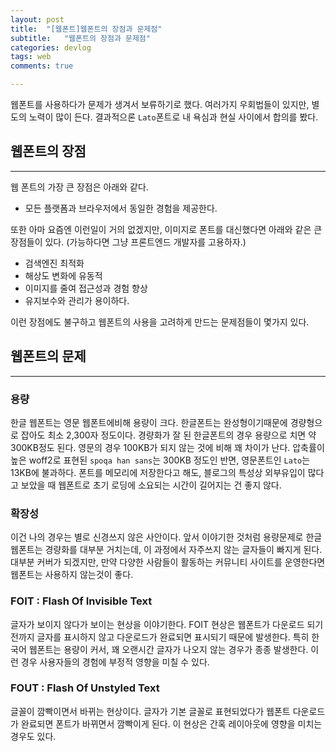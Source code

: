 ```yaml
---
layout: post
title:  "[웹폰트]웹폰트의 장점과 문제점"
subtitle:   "웹폰트의 장점과 문제점"
categories: devlog
tags: web
comments: true

---
```


웹폰트를 사용하다가 문제가 생겨서 보류하기로 했다. 여러가지 우회법들이 있지만, 별도의 노력이 많이 든다. 결과적으론 `Lato`폰트로 내 욕심과 현실 사이에서 합의를 봤다.

## 웹폰트의 장점

---

웹 폰트의 가장 큰 장점은 아래와 같다.

- 모든 플랫폼과 브라우저에서 동일한 경험을 제공한다.

또한 아마 요즘엔 이런일이 거의 없겠지만, 이미지로 폰트를 대신했다면 아래와 같은 큰 장점들이 있다. (가능하다면 그냥 프론트엔드 개발자를 고용하자.)

- 검색엔진 최적화
- 해상도 변화에 유동적
- 이미지를 줄여 접근성과 경험 향상
- 유지보수와 관리가 용이하다.

이런 장점에도 불구하고 웹폰트의 사용을 고려하게 만드는 문제점들이 몇가지 있다.

<script async src="//pagead2.googlesyndication.com/pagead/js/adsbygoogle.js"></script>
<ins class="adsbygoogle"
     style="display:block; text-align:center;"
     data-ad-format="fluid"
     data-ad-layout="in-article"
     data-ad-client="ca-pub-9134477021095729"
     data-ad-slot="3873336698"></ins>
<script>
     (adsbygoogle = window.adsbygoogle || []).push({});
</script>

## 웹폰트의 문제

---

### 용량

한글 웹폰트는 영문 웹폰트에비해 용량이 크다. 한글폰트는 완성형이기때문에 경량형으로 잡아도 최소 2,300자 정도이다. 경량화가 잘 된 한글폰트의 경우 용량으로 치면 약300KB정도 된다. 영문의 경우 100KB가 되지 않는 것에 비해 꽤 차이가 난다. 압축률이 높은 woff2로 표현된 `spoqa han sans`는 300KB 정도인 반면, 영문폰트인 `Lato`는 13KB에 불과하다. 폰트를 메모리에 저장한다고 해도, 블로그의 특성상 외부유입이 많다고 보았을 때 웹폰트로 초기 로딩에 소요되는 시간이 길어지는 건 좋지 않다.

### 확장성

이건 나의 경우는 별로 신경쓰지 않은 사안이다. 앞서 이야기한 것처럼 용량문제로 한글 웹폰트는 경량화를 대부분 거치는데, 이 과정에서 자주쓰지 않는 글자들이 빠지게 된다. 대부분 커버가 되겠지만, 만약 다양한 사람들이 활동하는 커뮤니티 사이트를 운영한다면 웹폰트는 사용하지 않는것이 좋다.  

### FOIT : Flash Of Invisible Text

글자가 보이지 않다가 보이는 현상을 이야기한다. FOIT 현상은 웹폰트가 다운로드 되기 전까지 글자를 표시하지 않고 다운로드가 완료되면 표시되기 때문에 발생한다. 특히 한국어 웹폰트는 용량이 커서, 꽤 오랜시간 글자가 나오지 않는 경우가 종종 발생한다. 이런 경우 사용자들의 경험에 부정적 영향을 미칠 수 있다.

### FOUT : Flash Of Unstyled Text

글꼴이 깜빡이면서 바뀌는 현상이다. 글자가 기본 글꼴로 표현되었다가 웹폰트 다운로드가 완료되면 폰트가 바뀌면서 깜빡이게 된다. 이 현상은 간혹 레이아웃에 영향을 미치는 경우도 있다.
